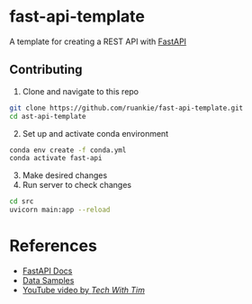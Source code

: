 # fast-api-template
A template for creating a REST API with [FastAPI](https://fastapi.tiangolo.com/)

## Contributing
1. Clone and navigate to this repo
```bash
git clone https://github.com/ruankie/fast-api-template.git
cd ast-api-template
```
2. Set up and activate conda environment
```bash
conda env create -f conda.yml
conda activate fast-api
```
3. Make desired changes
4. Run server to check changes
```bash
cd src
uvicorn main:app --reload
```

# References
- [FastAPI Docs](https://fastapi.tiangolo.com/tutorial/)
- [Data Samples](https://people.sc.fsu.edu/~jburkardt/data/csv/csv.html)
- [YouTube video by *Tech With Tim*](https://www.youtube.com/watch?v=-ykeT6kk4bk&t=2543s)